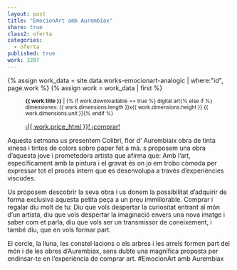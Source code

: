 ```yaml
---
layout: post
title: "EmocionArt amb Aurembiax"
share: true
class2: oferta
categories:
  - oferta
published: true
work: 3287
---
```


{% assign work_data = site.data.works-emocionart-analogic | where:"id", page.work %}
{% assign work = work_data | first %}
<figure class="text-center">
	<div class="padding-artwork-container">
		<div class="embed-container embed-container_4-3">
			<core-image sizing="cover" class="core-image-size" preload fade src="{{ work.featured_src }}"></core-image>	
		</div>
	</div>
	<figcaption>
		<p><small><strong>{{ work.title }}</strong> | {% if work.downloadable == true %} digital art{% else if %} dimensiones: {{ work.dimensions.length }}x{{ work.dimensions.height }} {{ work.dimensions.unit }}{% endif %}</small></p>
		<p><a href="{{ work.permalink }}" class="btn btn-primary btn-lg">¡{{ work.price_html }}! ¡comprar! <i class="fa fa-credit-card"></i></a></p>
	</figcaption>
</figure>

<!--more-->

Aquesta setmana us presentem Colibrí, flor d’ Aurembiaix obra de tinta xinesa i tintes de colors sobre paper fet a mà. s proposem una obra d’aquesta jove i prometedora artista que  afirma que: Amb l’art, específicament amb la pintura i el gravat és on jo em trobo còmoda per expressar tot el procés intern que es desenvolupa a través d’experiències viscudes.

Us proposem descobrir la seva obra i us donem la possibilitat d’adquirir de forma exclusiva aquesta petita peça a un preu immillorable. Comprar i regalar  diu molt de tu: Diu que vols despertar la curiositat entrant al món d’un artista, diu que vols despertar la imaginació envers una nova imatge i saber com et parla, diu que vols ser un transmissor de coneixement,  i també diu, que en vols formar part.

El cercle, la lluna, les constel·lacions o els arbres i les arrels formen part del món i de les obres d’Aurembiax, sens dubte una magnífica proposta per endinsar-te en l’experiència de comprar art. #EmocionArt amb Aurembiax 